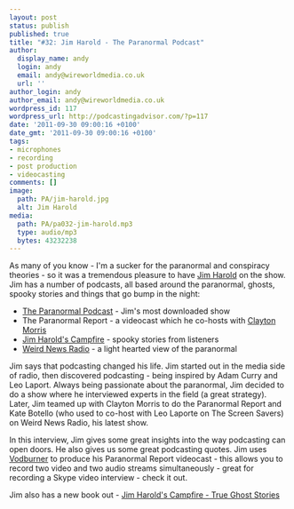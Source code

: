 ```yaml
---
layout: post
status: publish
published: true
title: "#32: Jim Harold - The Paranormal Podcast"
author:
  display_name: andy
  login: andy
  email: andy@wireworldmedia.co.uk
  url: ''
author_login: andy
author_email: andy@wireworldmedia.co.uk
wordpress_id: 117
wordpress_url: http://podcastingadvisor.com/?p=117
date: '2011-09-30 09:00:16 +0100'
date_gmt: '2011-09-30 09:00:16 +0100'
tags:
- microphones
- recording
- post production
- videocasting
comments: []
image:
  path: PA/jim-harold.jpg
  alt: Jim Harold
media:
  path: PA/pa032-jim-harold.mp3
  type: audio/mp3
  bytes: 43232238
---
```

As many of you know - I'm a sucker for the paranormal and conspiracy theories - so it was a tremendous pleasure to have [Jim Harold](http://jimharold.com/) on the show. Jim has a number of podcasts, all based around the paranormal, ghosts, spooky stories and things that go bump in the night:

* [The Paranormal Podcast](http://itunes.apple.com/WebObjects/MZStore.woa/wa/viewPodcast?id=78459818) - Jim's most downloaded show
* The Paranormal Report - a videocast which he co-hosts with [Clayton Morris](http://claytonmorris.com/)
* [Jim Harold's Campfire](http://itunes.apple.com/gb/podcast/jim-harolds-campfire/id310656913) - spooky stories from listeners
* [Weird News Radio](http://weirdnewsradio.com/) - a light hearted view of the paranormal

Jim says that podcasting changed his life. Jim started out in the media side of radio, then discovered podcasting - being inspired by Adam Curry and Leo Laport. Always being passionate about the paranormal, Jim decided to do a show where he interviewed experts in the field (a great strategy). Later, Jim teamed up with Clayton Morris to do the Paranormal Report and Kate Botello (who used to co-host with Leo Laporte on The Screen Savers) on Weird News Radio, his latest show.

In this interview, Jim gives some great insights into the way podcasting can open doors. He also gives us some great podcasting quotes. Jim uses [Vodburner](http://www.vodburner.com/) to produce his Paranormal Report videocast - this allows you to record two video and two audio streams simultaneously - great for recording a Skype video interview - check it out.

Jim also has a new book out - [Jim Harold's Campfire - True Ghost Stories](http://jimharold.com/jims-book/)
